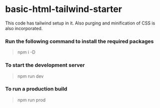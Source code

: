 # basic-html-tailwind-starter
This code has tailwind setup in it. Also purging and minification of CSS is also incorporated. 

### Run the following command to install the required packages
> npm i -D

### To start the development server
> npm run dev

### To run a production build
> npm run prod
